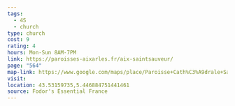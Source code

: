 ```yaml
---
tags:
  - 4S
  - church
type: church
cost: 9
rating: 4
hours: Mon-Sun 8AM-7PM
link: https://paroisses-aixarles.fr/aix-saintsauveur/
page: "564"
map-link: https://www.google.com/maps/place/Paroisse+Cath%C3%A9drale+Saint+Sauveur+Aix-en-Provence/@43.5316228,5.4464442,19.25z/data=!4m6!3m5!1s0x12c98dbc9b493bbf:0x4a37ba4ce06ff195!8m2!3d43.5317651!4d5.4469553!16zL20vMGdjdjNu?entry=ttu&g_ep=EgoyMDI0MTAwNy4xIKXMDSoASAFQAw%3D%3D
visit: 
location: 43.53159735,5.446884751441461
source: Fodor's Essential France
---
```

